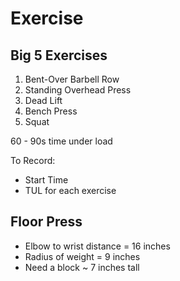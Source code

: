 # Exercise

## Big 5 Exercises

1. Bent-Over Barbell Row
2. Standing Overhead Press
3. Dead Lift
4. Bench Press
5. Squat

60 - 90s time under load

To Record:
- Start Time
- TUL for each exercise

## Floor Press

- Elbow to wrist distance = 16 inches
- Radius of weight = 9 inches
- Need a block ~ 7 inches tall
